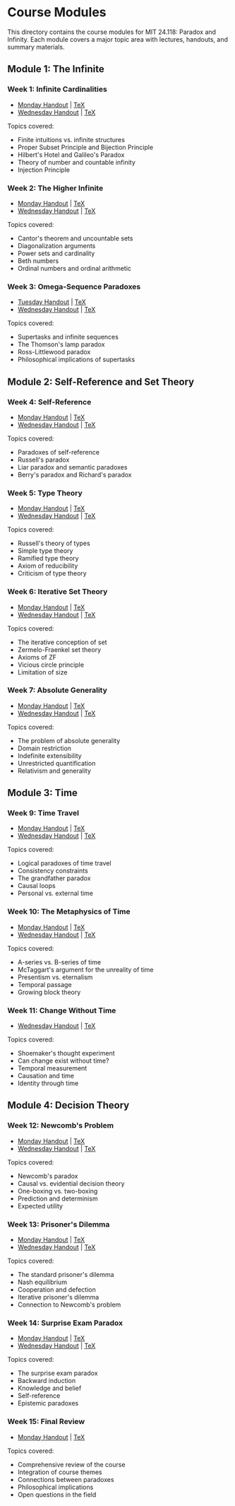 # Course Modules

This directory contains the course modules for MIT 24.118: Paradox and Infinity. Each module covers a major topic area with lectures, handouts, and summary materials.

## Module 1: The Infinite

### Week 1: Infinite Cardinalities

- [Monday Handout](01_mod/01_infinite_cardinalities/lecture/monday/handout/01_Mon_Handout.pdf) | [TeX](01_mod/01_infinite_cardinalities/lecture/monday/handout/01_Mon_Handout.tex)
- [Wednesday Handout](01_mod/01_infinite_cardinalities/lecture/wednesday/01_Wed_Handout.pdf) | [TeX](01_mod/01_infinite_cardinalities/lecture/wednesday/01_Wed_Handout.tex)

Topics covered:
- Finite intuitions vs. infinite structures
- Proper Subset Principle and Bijection Principle
- Hilbert's Hotel and Galileo's Paradox
- Theory of number and countable infinity
- Injection Principle

### Week 2: The Higher Infinite

- [Monday Handout](01_mod/02_higher_infinite/lecture/monday/02_Mon_Handout.pdf) | [TeX](01_mod/02_higher_infinite/lecture/monday/02_Mon_Handout.tex)
- [Wednesday Handout](01_mod/02_higher_infinite/lecture/wednesday/02_Wed_Handout.pdf) | [TeX](01_mod/02_higher_infinite/lecture/wednesday/02_Wed_Handout.tex)

Topics covered:
- Cantor's theorem and uncountable sets
- Diagonalization arguments
- Power sets and cardinality
- Beth numbers
- Ordinal numbers and ordinal arithmetic

### Week 3: Omega-Sequence Paradoxes

- [Tuesday Handout](01_mod/03_omega_sequences/lecture/tuesday/03_Tue_Handout.pdf) | [TeX](01_mod/03_omega_sequences/lecture/tuesday/03_Tue_Handout.tex)
- [Wednesday Handout](01_mod/03_omega_sequences/lecture/wednesday/03_Wed_Handout.pdf) | [TeX](01_mod/03_omega_sequences/lecture/wednesday/03_Wed_Handout.tex)

Topics covered:
- Supertasks and infinite sequences
- The Thomson's lamp paradox
- Ross-Littlewood paradox
- Philosophical implications of supertasks

## Module 2: Self-Reference and Set Theory

### Week 4: Self-Reference

- [Monday Handout](02_mod/04_self_reference/lecture/monday/04_Mon_Handout.pdf) | [TeX](02_mod/04_self_reference/lecture/monday/04_Mon_Handout.tex)
- [Wednesday Handout](02_mod/04_self_reference/lecture/wednesday/04_Wed_Handout.pdf) | [TeX](02_mod/04_self_reference/lecture/wednesday/04_Wed_Handout.tex)

Topics covered:
- Paradoxes of self-reference
- Russell's paradox
- Liar paradox and semantic paradoxes
- Berry's paradox and Richard's paradox

### Week 5: Type Theory

- [Monday Handout](02_mod/05_type_theory/lecture/monday/05_Mon_Handout.pdf) | [TeX](02_mod/05_type_theory/lecture/monday/05_Mon_Handout.tex)
- [Wednesday Handout](02_mod/05_type_theory/lecture/wednesday/05_Wed_Handout.pdf) | [TeX](02_mod/05_type_theory/lecture/wednesday/05_Wed_Handout.tex)

Topics covered:
- Russell's theory of types
- Simple type theory
- Ramified type theory
- Axiom of reducibility
- Criticism of type theory

### Week 6: Iterative Set Theory

- [Monday Handout](02_mod/06_iterative_set/lecture/monday/06_Mon_Handout.pdf) | [TeX](02_mod/06_iterative_set/lecture/monday/06_Mon_Handout.tex)
- [Wednesday Handout](02_mod/06_iterative_set/lecture/wednesday/06_Wed_Handout.pdf) | [TeX](02_mod/06_iterative_set/lecture/wednesday/06_Wed_Handout.tex)

Topics covered:
- The iterative conception of set
- Zermelo-Fraenkel set theory
- Axioms of ZF
- Vicious circle principle
- Limitation of size

### Week 7: Absolute Generality

- [Monday Handout](02_mod/07_absolute_generality/lecture/monday/07_Mon_Handout.pdf) | [TeX](02_mod/07_absolute_generality/lecture/monday/07_Mon_Handout.tex)
- [Wednesday Handout](02_mod/07_absolute_generality/lecture/wednesday/07_Wed_Handout.pdf) | [TeX](02_mod/07_absolute_generality/lecture/wednesday/07_Wed_Handout.tex)

Topics covered:
- The problem of absolute generality
- Domain restriction
- Indefinite extensibility
- Unrestricted quantification
- Relativism and generality

## Module 3: Time

### Week 9: Time Travel

- [Monday Handout](03_mod/09_time_travel/lecture/monday/09_Mon_Handout.pdf) | [TeX](03_mod/09_time_travel/lecture/monday/09_Mon_Handout.tex)
- [Wednesday Handout](03_mod/09_time_travel/lecture/wednesday/09_Wed_Handout.pdf) | [TeX](03_mod/09_time_travel/lecture/wednesday/09_Wed_Handout.tex)

Topics covered:
- Logical paradoxes of time travel
- Consistency constraints
- The grandfather paradox
- Causal loops
- Personal vs. external time

### Week 10: The Metaphysics of Time

- [Monday Handout](03_mod/10_metaphysics_time/lecture/Monday/10_Mon_Handout.pdf) | [TeX](03_mod/10_metaphysics_time/lecture/Monday/10_Mon_Handout.tex)
- [Wednesday Handout](03_mod/10_metaphysics_time/lecture/Wednesday/10_Wed_Handout.pdf) | [TeX](03_mod/10_metaphysics_time/lecture/Wednesday/10_Wed_Handout.tex)

Topics covered:
- A-series vs. B-series of time
- McTaggart's argument for the unreality of time
- Presentism vs. eternalism
- Temporal passage
- Growing block theory

### Week 11: Change Without Time

- [Wednesday Handout](03_mod/11_change/lecture/11_Wed_Handout.pdf) | [TeX](03_mod/11_change/lecture/11_Wed_Handout.tex)

Topics covered:
- Shoemaker's thought experiment
- Can change exist without time?
- Temporal measurement
- Causation and time
- Identity through time

## Module 4: Decision Theory

### Week 12: Newcomb's Problem

- [Monday Handout](04_mod/12_newcomb/lecture/monday/12_Mon_Handout.pdf) | [TeX](04_mod/12_newcomb/lecture/monday/12_Mon_Handout.tex)
- [Wednesday Handout](04_mod/12_newcomb/lecture/wednesday/12_Wed_Handout.pdf) | [TeX](04_mod/12_newcomb/lecture/wednesday/12_Wed_Handout.tex)

Topics covered:
- Newcomb's paradox
- Causal vs. evidential decision theory
- One-boxing vs. two-boxing
- Prediction and determinism
- Expected utility

### Week 13: Prisoner's Dilemma

- [Monday Handout](04_mod/13_prisoner_dilemma/lecture/monday/13_Mon_Handout.pdf) | [TeX](04_mod/13_prisoner_dilemma/lecture/monday/13_Mon_Handout.tex)
- [Wednesday Handout](04_mod/13_prisoner_dilemma/lecture/wednesday/13_Wed_Handout.pdf) | [TeX](04_mod/13_prisoner_dilemma/lecture/wednesday/13_Wed_Handout.tex)

Topics covered:
- The standard prisoner's dilemma
- Nash equilibrium
- Cooperation and defection
- Iterative prisoner's dilemma
- Connection to Newcomb's problem

### Week 14: Surprise Exam Paradox

- [Monday Handout](04_mod/14_surprize_exam/lecture/monday/14_Mon_Handout.pdf) | [TeX](04_mod/14_surprize_exam/lecture/monday/14_Mon_Handout.tex)
- [Wednesday Handout](04_mod/14_surprize_exam/lecture/wednesday/14_Wed_Handout.pdf) | [TeX](04_mod/14_surprize_exam/lecture/wednesday/14_Wed_Handout.tex)

Topics covered:
- The surprise exam paradox
- Backward induction
- Knowledge and belief
- Self-reference
- Epistemic paradoxes

### Week 15: Final Review

- [Monday Handout](04_mod/15_final_review/lecture/15_Mon_Handout.pdf) | [TeX](04_mod/15_final_review/lecture/15_Mon_Handout.tex)

Topics covered:
- Comprehensive review of the course
- Integration of course themes
- Connections between paradoxes
- Philosophical implications
- Open questions in the field
